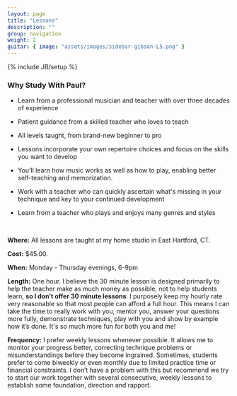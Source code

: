 ```yaml
---
layout: page
title: "Lessons"
description: ""
group: navigation
weight: 2
guitar: { image: "assets/images/sidebar-gibson-L5.png" }
---
```

{% include JB/setup %}

### Why Study With Paul?

* Learn from a professional musician and teacher with over three decades of experience

* Patient guidance from a skilled teacher who loves to teach

* All levels taught, from brand-new beginner to pro

* Lessons incorporate your own repertoire choices and focus on the skills you want to develop

* You’ll learn how music works as well as how to play, enabling better self-teaching and memorization.

* Work with a teacher who can quickly ascertain what's missing in your technique and key to your continued development

* Learn from a teacher who plays and enjoys many genres and styles

<br/>

**Where:** All lessons are taught at my home studio in East Hartford, CT.

**Cost:**	 $45.00.

**When:**  Monday - Thursday evenings, 6-9pm

**Length:**  One hour. I believe the 30 minute lesson is designed primarily to help the teacher make as much money as possible, not to help students learn, **so I don’t offer 30 minute lessons**. I purposely keep my hourly rate very reasonable so that most people can afford a full hour. This means I can take the time to really work with you, mentor you, answer your questions more fully, demonstrate techniques, play with you and show by example how it’s done. It's so much more fun for both you and me!

**Frequency:**   I prefer weekly lessons whenever possible. It allows me to monitor your progress better, correcting technique problems or misunderstandings before they become ingrained. Sometimes, students prefer to come biweekly or even monthly due to limited practice time or financial constraints. I don’t have a problem with this but recommend we try to start our work together with several consecutive, weekly lessons to establish some foundation, direction and rapport.


